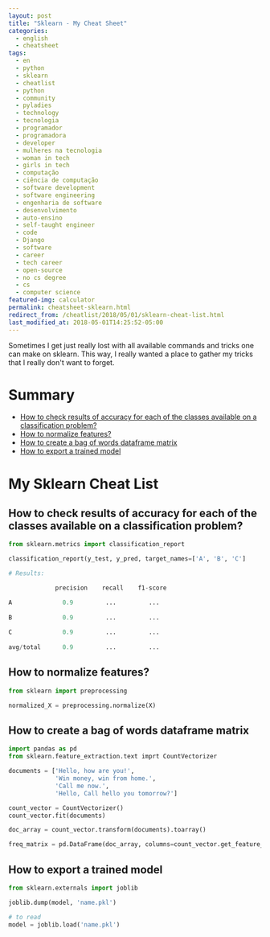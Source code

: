 ```yaml
---
layout: post
title: "Sklearn - My Cheat Sheet"
categories:
  - english
  - cheatsheet
tags:
  - en
  - python
  - sklearn 
  - cheatlist
  - python
  - community 
  - pyladies
  - technology
  - tecnologia
  - programador
  - programadora
  - developer
  - mulheres na tecnologia
  - woman in tech
  - girls in tech
  - computação
  - ciência de computação
  - software development
  - software engineering
  - engenharia de software
  - desenvolvimento
  - auto-ensino
  - self-taught engineer
  - code
  - Django
  - software
  - career
  - tech career
  - open-source
  - no cs degree
  - cs
  - computer science
featured-img: calculator
permalink: cheatsheet-sklearn.html
redirect_from: /cheatlist/2018/05/01/sklearn-cheat-list.html
last_modified_at: 2018-05-01T14:25:52-05:00
---
```



Sometimes I get just really lost with all available commands and tricks one can make on sklearn. 
This way, I really wanted a place to gather my tricks that I really don't want to forget.


# Summary

* [How to check results of accuracy for each of the classes available on a classification problem?](classification-results-by-class)
* [How to normalize features?](#normalize-features)
* [How to create a bag of words dataframe matrix](#bag-of-words)
* [How to export a trained model](#export-model)

# My Sklearn Cheat List

<h2 id='classification-results-by-class'>How to check results of accuracy for each of the classes available on a classification problem?</h2>

```python
from sklearn.metrics import classification_report

classification_report(y_test, y_pred, target_names=['A', 'B', 'C']

# Results:

             precision    recall    f1-score 

A              0.9         ...         ...
      
B              0.9         ...         ...
 
C              0.9         ...         ...
 
avg/total      0.9         ...         ...
```

<h2 id='normalize-features'>How to normalize features?</h2>

```python
from sklearn import preprocessing

normalized_X = preprocessing.normalize(X)
```

<h2 id='bag-of-words'>How to create a bag of words dataframe matrix</h2>

```python
import pandas as pd
from sklearn.feature_extraction.text imprt CountVectorizer

documents = ['Hello, how are you!',
             'Win money, win from home.',
             'Call me now.',
             'Hello, Call hello you tomorrow?']

count_vector = CountVectorizer()
count_vector.fit(documents)

doc_array = count_vector.transform(documents).toarray()

freq_matrix = pd.DataFrame(doc_array, columns=count_vector.get_feature_name())
```

<h2 id='export-model'>How to export a trained model</h2>

```python
from sklearn.externals import joblib

joblib.dump(model, 'name.pkl')

# to read
model = joblib.load('name.pkl')
```
